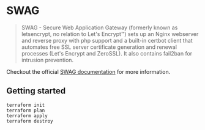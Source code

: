 # SWAG

> SWAG - Secure Web Application Gateway (formerly known as letsencrypt, no relation to Let's Encrypt™) sets up an Nginx webserver and reverse proxy with php support and a built-in certbot client that automates free SSL server certificate generation and renewal processes (Let's Encrypt and ZeroSSL). It also contains fail2ban for intrusion prevention.

Checkout the official [SWAG documentation](https://docs.linuxserver.io/general/swag) for more information.  


## Getting started

```
terraform init
terraform plan
terraform apply
terraform destroy
```